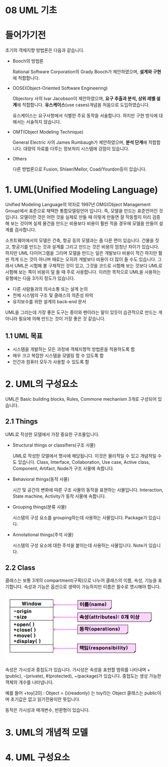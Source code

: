 08 UML 기초
===

# 들어가기전

초기의 객체지향 방법론은 다음과 같습니다.

* Booch의 방법론

    Rational Software Corporation의 Grady Booch가 제안하였으며, **설계와 구현**에 적합합니다.

* OOSE(Object-Oriented Software Engineering)

    Objectory 사의 Ivar Jacobson이 제안하였으며, **요구 추출과 분석, 상위 레벨 설계**에 적합합니다. **유스케이스**(use cases)개념을 처음으로 도입하였습니다.

    유스케이스는 요구사항에서 식별한 주요 동작을 서술합니다. 하지만 구현 방식에 대해서는 서술하지 않습니다.

* OMT(Object Modeling Technique)

    General Electric 사의 James Rumbaugh가 제안하였으며, **분석 단계**에 적합합니다. 대량의 자료를 다루는 정보처리 시스템에 강점이 있습니다.

* Others

    다른 방법론으로 Fusion, Shlaer/Mellor, Coad/Yourdon등이 있습니다.


# 1. UML(Unified Modeling Language)

 Unified Modeling Language의 약자로 1997년 OMG(Object Management Group)에서 표준으로 채택한 통합모델링언어 입니다. 즉, 모델을 만드는 표준언어인 것입니다. 모델이란 것은 어떤 것을 실제로 만들 때 이렇게 만들면 잘 작동할지 미리 검증해 보는 것이며 실제 물건을 만드는 비용보다 비용이 훨씬 적을 경우에 모델을 만들어 설계를 검사합니다.

 소프트웨어에서의 모델은 건축, 항공 등의 모델과는 좀 다른 면이 있습니다. 건물을 짓고, 항공기를 만드는 것과 설계를 그리고 만드는 것은 비용의 엄청난 차이가 있습니다. 하지만 UML 다이어그램을 그리며 모델을 만드는 일은 개발보다 비용이 적긴 하지만 훨씬 적게 드는 것이 아니며 때로는 오히려 개발보다 비용이 더 많이 들 수도 있습니다. 그래서 UML은 시험해 볼 구체적인 것이 있고, 그것을 코드로 시험해 보는 것보다 UML로 시험해 보는 쪽이 비용이 덜 들 때 주로 사용합니다. 이러한 목적으로 UML을 사용하는 유형에는 다음 3가지 정도가 있습니다.

- 다른 사람들과의 의사소통 또는 설계 논의
- 전체 시스템의 구조 및 클래스의 의존성 파악
- 유지보수를 위한 설계의 back-end 문서

UML을 그리는데 가장 좋은 도구는 종이와 펜이라는 말이 있듯이 습관적으로 만드는 게 아니라 필요에 의해 만드는 것이 가장 좋은 것 같습니다.

## 1.1 UML 목표

- 시스템을 개발하는 모든 과정에 객체지향적 방법론을 적용하도록 함
- 매우 크고 복잡한 시스템을 모델링 할 수 있도록 함
- 인간과 컴퓨터 모두가 사용할 수 있도록 함

# 2. UML의 구성요소

UML은 Basic building blocks, Rules, Commone mechanism 3개로 구성되어 있습니다.

## 2.1 Things

UML로 작성한 모델에서 가장 중요한 구조물입니다.

- Structural things or classifiers(구조 사물)

    UML로 작성한 모델에서 명사에 해당됩니다. 이것은 물리적일 수 있고 개념적일 수도 있습니다. Class, Interface, Collaboration, Use case, Active class, Component, Artifact, Node가 구조 사물에 속합니다.

- Behavioral things(동작 사물)

    시간 및 공간의 변화에 따른 구조 사물의 동작을 표현하는 사물입니다. Interaction, State machine, Activity가 동작 사물에 속합니다.

- Grouping things(분류 사물)

    시스템의 구성 요소를 grouping하는데 사용하는 사물입니다. Package가 있습니다.

- Annotational things(주석 사물)

    시스템의 구성 요소에 대한 주석을 붙이는데 사용하는 사물입니다. Note가 있습니다.  

## 2.2 Class

클래스는 보통 3개의 compartment(구획)으로 나누어 클래스의 이름, 속성, 기능을 표기합니다. 속성과 기능은 옵션으로 생략이 가능하지만 이름은 필수로 명시해야 합니다.

![alt](img/class.png)

속성은 가시성과 중첩도가 있습니다. 가시성은 속성을 표현할 범위를 나타내며 +(public), -(private), #(protected), ~(package)가 있습니다. 중첩도는 생성 가능한 객체의 개수를 나타냅니다.

예를 들어 +toy[20] : Object = (){readonly} 는 toy라는 Object 클래스는 public이며 초기값은 없고 읽기전용이란 뜻입니다.

동작은 가시성과 매개변수, 반환형이 있습니다.

# 3. UML의 개념적 모델



# 4. UML 구성요소